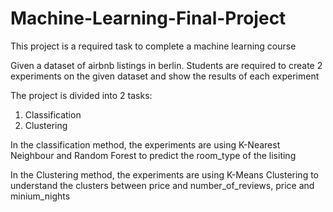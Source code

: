 # Machine-Learning-Final-Project
This project is a required task to complete a machine learning course

Given a dataset of airbnb listings in berlin. Students are required to create 2 experiments on the given dataset and show the results of each experiment

The project is divided into 2 tasks:
1. Classification
2. Clustering

In the classification method, the experiments are using K-Nearest Neighbour and Random Forest to predict the room_type of the lisiting

In the Clustering method, the experiments are using K-Means Clustering to understand the clusters between price and number_of_reviews, price and minium_nights

